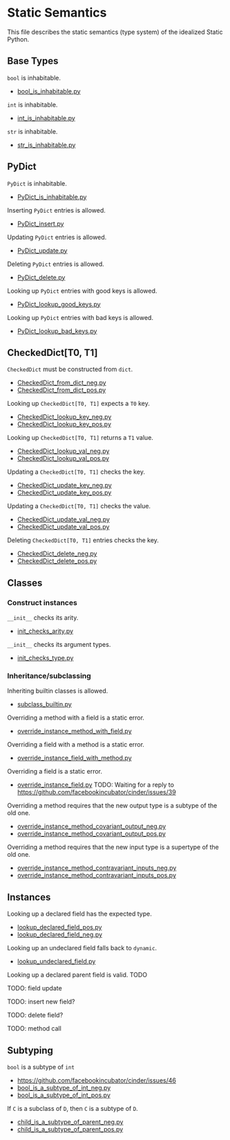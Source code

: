 # Static Semantics

This file describes the static semantics (type system) of the idealized Static Python.

## Base Types

`bool` is inhabitable.

- [bool_is_inhabitable.py](conformance_suite/bool_is_inhabitable.py)

`int` is inhabitable.

- [int_is_inhabitable.py](conformance_suite/int_is_inhabitable.py)

`str` is inhabitable.

- [str_is_inhabitable.py](conformance_suite/str_is_inhabitable.py)

## PyDict

`PyDict` is inhabitable.

- [PyDict_is_inhabitable.py](conformance_suite/PyDict_is_inhabitable.py)

Inserting `PyDict` entries is allowed.

- [PyDict_insert.py](conformance_suite/PyDict_insert.py)

Updating `PyDict` entries is allowed.

- [PyDict_update.py](conformance_suite/PyDict_update.py)

Deleting `PyDict` entries is allowed.

- [PyDict_delete.py](conformance_suite/PyDict_delete.py)

Looking up `PyDict` entries with good keys is allowed.

- [PyDict_lookup_good_keys.py](conformance_suite/PyDict_lookup_good_keys.py)

Looking up `PyDict` entries with bad keys is allowed.

- [PyDict_lookup_bad_keys.py](conformance_suite/PyDict_lookup_bad_keys.py)

## CheckedDict[T0, T1]

`CheckedDict` must be constructed from `dict`.
- [CheckedDict_from_dict_neg.py](conformance_suite/CheckedDict_from_dict_neg.py)
- [CheckedDict_from_dict_pos.py](conformance_suite/CheckedDict_from_dict_pos.py)

Looking up `CheckedDict[T0, T1]` expects a `T0` key.
- [CheckedDict_lookup_key_neg.py](conformance_suite/CheckedDict_lookup_key_neg.py)
- [CheckedDict_lookup_key_pos.py](conformance_suite/CheckedDict_lookup_key_pos.py)

Looking up `CheckedDict[T0, T1]` returns a `T1` value.
- [CheckedDict_lookup_val_neg.py](conformance_suite/CheckedDict_lookup_val_neg.py)
- [CheckedDict_lookup_val_pos.py](conformance_suite/CheckedDict_lookup_val_pos.py)

Updating a `CheckedDict[T0, T1]` checks the key.
- [CheckedDict_update_key_neg.py](conformance_suite/CheckedDict_update_key_neg.py)
- [CheckedDict_update_key_pos.py](conformance_suite/CheckedDict_update_key_pos.py)

Updating a `CheckedDict[T0, T1]` checks the value.
- [CheckedDict_update_val_neg.py](conformance_suite/CheckedDict_update_val_neg.py)
- [CheckedDict_update_val_pos.py](conformance_suite/CheckedDict_update_val_pos.py)

Deleting `CheckedDict[T0, T1]` entries checks the key.
- [CheckedDict_delete_neg.py](conformance_suite/CheckedDict_delete_neg.py)
- [CheckedDict_delete_pos.py](conformance_suite/CheckedDict_delete_pos.py)

## Classes

### Construct instances

`__init__` checks its arity.

- [init_checks_arity.py](conformance_suite/init_checks_arity.py)

`__init__` checks its argument types.

- [init_checks_type.py](conformance_suite/init_checks_type.py)

### Inheritance/subclassing

Inheriting builtin classes is allowed.

- [subclass_builtin.py](conformance_suite/subclass_builtin.py)

Overriding a method with a field is a static error.

- [override_instance_method_with_field.py](conformance_suite/override_instance_method_with_field.py)

Overriding a field with a method is a static error.

- [override_instance_field_with_method.py](conformance_suite/override_instance_field_with_method.py)

Overriding a field is a static error.

- [override_instance_field.py](conformance_suite/override_instance_field.py) TODO: Waiting for a reply to https://github.com/facebookincubator/cinder/issues/39

Overriding a method requires that the new output type is a subtype of the old one.

- [override_instance_method_covariant_output_neg.py](conformance_suite/override_instance_method_covariant_output_neg.py)
- [override_instance_method_covariant_output_pos.py](conformance_suite/override_instance_method_covariant_output_pos.py)

Overriding a method requires that the new input type is a supertype of the old one.

- [override_instance_method_contravariant_inputs_neg.py](conformance_suite/override_instance_method_contravariant_inputs_neg.py)
- [override_instance_method_contravariant_inputs_pos.py](conformance_suite/override_instance_method_contravariant_inputs_pos.py)

## Instances

Looking up a declared field has the expected type.
- [lookup_declared_field_pos.py](conformance_suite/lookup_declared_field_pos.py)
- [lookup_declared_field_neg.py](conformance_suite/lookup_declared_field_neg.py)

Looking up an undeclared field falls back to `dynamic`.
- [lookup_undeclared_field.py](conformance_suite/lookup_undeclared_field.py)

Looking up a declared parent field is valid.
TODO


TODO: field update

TODO: insert new field?

TODO: delete field?

TODO: method call

## Subtyping

`bool` is a subtype of `int`

- https://github.com/facebookincubator/cinder/issues/46
- [bool_is_a_subtype_of_int_neg.py](conformance_suite/bool_is_a_subtype_of_int_neg.py)
- [bool_is_a_subtype_of_int_pos.py](conformance_suite/bool_is_a_subtype_of_int_pos.py)

If `C` is a subclass of `D`, then `C` is a subtype of `D`.

- [child_is_a_subtype_of_parent_neg.py](conformance_suite/child_is_a_subtype_of_parent_neg.py)
- [child_is_a_subtype_of_parent_pos.py](conformance_suite/child_is_a_subtype_of_parent_pos.py)